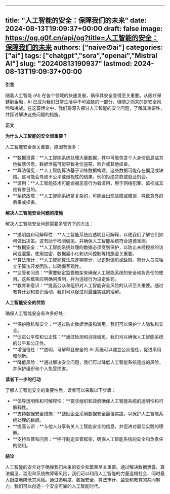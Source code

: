 
---
title: "人工智能的安全：保障我们的未来"
date: 2024-08-13T19:09:37+00:00
draft: false
image: https://og.g0f.cn/api/og?title=人工智能的安全：保障我们的未来
authors: ["naiveのai"]
categories: ["ai"]
tags: ["chatgpt","sora","openai","Mistral AI"]
slug: "20240813190937"
lastmod: 2024-08-13T19:09:37+00:00
---
**引言**

随着人工智能 (AI) 在各个领域的快速发展，确保其安全变得至关重要。从医疗保健到金融，AI 已成为我们日常生活中不可或缺的一部分，但随之而来的是安全风险和挑战。在这篇博文中，我们将深入探讨人工智能的安全问题，了解其重要性，并探讨解决这些问题的措施。

**正文**

**为什么人工智能的安全很重要？**

人工智能安全至关重要，原因有很多：

* **数据泄露：**人工智能系统处理大量数据，其中可能包含个人身份信息或其他敏感信息。数据泄露可能导致身份盗窃、欺诈或其他损害。
* **算法偏见：**人工智能算法基于训练数据构建，这些数据可能存在偏见或缺陷。这可能会导致不公平或歧视性的结果，例如拒绝贷款或就业机会。
* **滥用：**人工智能技术可能会被恶意行为者滥用，用于网络犯罪、监视或其他有害目的。
* **系统故障：**人工智能系统是复杂的，可能会出现故障或错误，导致意外的后果或损害。

**解决人工智能安全问题的措施**

解决人工智能安全问题需要多管齐下的方法：

* **透明度和可解释性：**人工智能系统应透明且可解释，以便我们了解它们如何做出决策。这有助于检测偏见，并确保人工智能系统符合道德准则。
* **数据安全：**人工智能系统处理的数据必须受到保护，以防止未经授权的访问或泄露。使用加密、数据最小化和访问控制等措施至关重要。
* **算法审计：**人工智能算法应定期审计，以识别偏见或缺陷。审计人员应独立于算法开发团队，以确保客观性。
* **监管和问责：**需要制定监管框架来确保人工智能系统的安全和负责任的使用。这些框架应明确问责制，并为违规行为设定处罚。
* **教育和意识：**提高公众和组织对人工智能安全风险的认识至关重要。通过教育计划和意识活动，我们可以促进对最佳实践的理解。

**人工智能安全的优势**

确保人工智能安全有许多好处：

* **保护隐私和安全：**通过防止数据泄露和滥用，我们可以保护个人隐私和安全。
* **促进公平性和公正性：**通过检测和消除偏见，我们可以确保人工智能系统的公平和公正性。
* **增强信任：**透明、可解释且安全的 AI 系统可以建立公众信任，促进采用和创新。
* **降低风险：**通过解决安全问题，我们可以降低人工智能系统造成的风险，并保护组织和个人免受损害。

**读者下一步的行动**

了解人工智能安全的重要性后，读者可以采取以下步骤：

* **倡导透明性和可解释性：**要求组织和政府确保人工智能系统的透明性和可解释性。
* **支持数据安全措施：**鼓励企业采用数据安全最佳实践，以保护人工智能系统处理的数据。
* **提高认识：**与他人分享有关人工智能安全的信息，并促进对最佳实践的理解。
* **支持监管和问责：**呼吁制定监管框架，确保人工智能系统的安全和负责任的使用。

**结论**

人工智能的安全对于确保我们未来的安全和繁荣至关重要。通过解决数据泄露、算法偏见、滥用和系统故障等风险，我们可以利用人工智能的力量造福社会，同时最大限度地降低其风险。通过透明度、数据安全、算法审计、监管和教育的共同努力，我们可以创造一个安全可靠的人工智能时代。